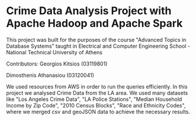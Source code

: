 # Crime Data Analysis Project with Apache Hadoop and Apache Spark

This project was built for the purposes of the course "Advanced Topics in Database Systems" taught in Electrical and Computer Engineering School - National Technical University of Athens

Contributors:
Georgios Kitsios (03119801)

Dimosthenis Athanasiou (03120041)

We used resources from AWS in order to run the queries efficiently. In this project we analysed Crime Data from the LA area. We used many datasets like "Los Angeles Crime Data", "LA Police Stations", "Median Household Income by Zip Code", "2010 Census Blocks", "Race and Ethnicity Codes", where we merged csv and geoJSON data to achieve the necessary results.
 

